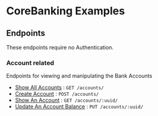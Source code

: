 # CoreBanking Examples

## Endpoints

These endpoints require no Authentication.

### Account related

Endpoints for viewing and manipulating the Bank Accounts

* [Show All Accounts](accounts/get.md) : `GET /accounts/`
* [Create Account](accounts/post.md) : `POST /accounts/`
* [Show An Account](accounts/uuid/get.md) : `GET /accounts/:uuid/`
* [Update An Account Balance](accounts/uuid/put.md) : `PUT /accounts/:uuid/`